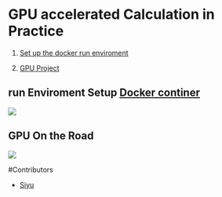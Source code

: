 # GPU accelerated Calculation in Practice
1. [Set up the docker run enviroment](#run-enviroment-setup-docker-continerhttpswwwdockercom)

2. [GPU Project](#gpu-on-the-road)

## run Enviroment Setup [Docker continer](https://www.docker.com/)

![](https://upload.wikimedia.org/wikipedia/commons/thumb/4/4e/Docker_%28container_engine%29_logo.svg/330px-Docker_%28container_engine%29_logo.svg.png)




## GPU On the Road 
![](https://www.fatguymedia.com/wp-content/uploads/2014/07/Twitter-GIFs-Not-Actually-GIF%E2%80%99s-but-Better-than-GIFs1.gif)




#Contributors
* [Siyu](mailto:jiansiyu@gmail.com)
